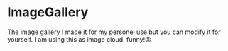 # ImageGallery
The image gallery I made it for my personel use but you can modify it for yourself. I am using this as image cloud. funny!😉
